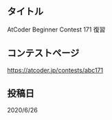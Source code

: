 ## タイトル

AtCoder Beginner Contest 171 復習

## コンテストページ

https://atcoder.jp/contests/abc171

## 投稿日

2020/6/26
